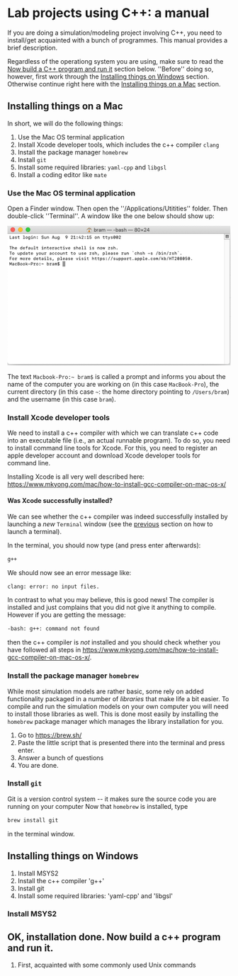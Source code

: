 # Lab projects using C++: a manual  

If you are doing a simulation/modeling project involving C++, you need to install/get acquainted with a bunch of programmes. This manual provides a brief description. 

Regardless of the operationg system you are using, make sure to read the [Now build a C++ program and run it](#RunC++) section below. ''Before'' doing so, however, first work through the [Installing things on Windows](#Windows) section. Otherwise continue right here with the [Installing things on a Mac](#Mac) section.

## <a name="Mac"></a>Installing things on a Mac
In short, we will do the following things:  
1. Use the Mac OS terminal application  
2. Install Xcode developer tools, which includes the c++ compiler ``clang``  
3. Install the package manager ``homebrew``  
4. Install ``git``  
5. Install some required libraries: ``yaml-cpp`` and ``libgsl``  
6. Install a coding editor like ``mate``  


### <a name="OSXTerminal"></a>Use the Mac OS terminal application
Open a Finder window. Then open the ''/Applications/Utitities'' folder. Then double-click ''Terminal''. A window like the one below should show up:  

![Figure of terminal window](https://raw.githubusercontent.com/bramkuijper/bramkuijper.github.io/master/devguide/img/terminal_screenshot.png) 

The text ``Macbook-Pro:~ bram$`` is called a prompt and informs you about the name of the computer you are working on (in this case ``MacBook-Pro``), the current directory (in this case ``~``: the home directory pointing to ``/Users/bram``) and the username (in this case ``bram``).

### Install Xcode developer tools
We need to install a c++ compiler with which we can translate c++ code into an executable file (i.e., an actual runnable program). To do so, you need to install command line tools for Xcode. For this, you need to register an apple developer account and download Xcode developer tools for command line. 

Installing Xcode is all very well described here:  
<https://www.mkyong.com/mac/how-to-install-gcc-compiler-on-mac-os-x/>

#### Was Xcode successfully installed?
We can see whether the c++ compiler was indeed successfully installed by launching a *new* ``Terminal`` window (see the [previous](#OSXTerminal) section on how to launch a terminal).

In the terminal, you should now type (and press enter afterwards):
```bash
g++
```
We should now see an error message like:
```bash
clang: error: no input files. 
```
In contrast to what you may believe, this is good news! The compiler is installed and just complains that you did not give it anything to compile.
However if you are getting the message:
```bash
-bash: g++: command not found
```
then the c++ compiler is *not* installed and you should check whether you have followed all steps in <https://www.mkyong.com/mac/how-to-install-gcc-compiler-on-mac-os-x/>.

### Install the package manager ``homebrew``
While most simulation models are rather basic, some rely on added functionality packaged in a number of  *libraries* that make life a bit easier. To compile and run the simulation models on your own computer you will need to install those libraries as well. This is done most easily by installing the ``homebrew`` package manager which manages the library installation for you.

1. Go to <https://brew.sh/>
2. Paste the little script that is presented there into the terminal and press enter.
3. Answer a bunch of questions 
4. You are done. 

### Install ``git``
Git is a version control system -- it makes sure the source code you are running on your computer
Now that ``homebrew`` is installed, type
```bash
brew install git
```
in the terminal window. 

## <a name="Windows"></a>Installing things on Windows
1. Install MSYS2
2. Install the c++ compiler 'g++'
3. Install git
4. Install some required libraries: 'yaml-cpp' and 'libgsl'

### Install MSYS2



## <a name="Windows"></a>OK, installation done. Now build a c++ program and run it.
1. First, acquainted with some commonly used Unix commands



